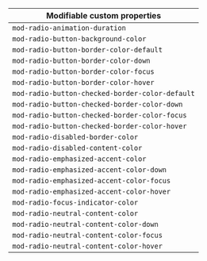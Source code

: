 | Modifiable custom properties                    |
| ----------------------------------------------- |
| `mod-radio-animation-duration`                  |
| `mod-radio-button-background-color`             |
| `mod-radio-button-border-color-default`         |
| `mod-radio-button-border-color-down`            |
| `mod-radio-button-border-color-focus`           |
| `mod-radio-button-border-color-hover`           |
| `mod-radio-button-checked-border-color-default` |
| `mod-radio-button-checked-border-color-down`    |
| `mod-radio-button-checked-border-color-focus`   |
| `mod-radio-button-checked-border-color-hover`   |
| `mod-radio-disabled-border-color`               |
| `mod-radio-disabled-content-color`              |
| `mod-radio-emphasized-accent-color`             |
| `mod-radio-emphasized-accent-color-down`        |
| `mod-radio-emphasized-accent-color-focus`       |
| `mod-radio-emphasized-accent-color-hover`       |
| `mod-radio-focus-indicator-color`               |
| `mod-radio-neutral-content-color`               |
| `mod-radio-neutral-content-color-down`          |
| `mod-radio-neutral-content-color-focus`         |
| `mod-radio-neutral-content-color-hover`         |
